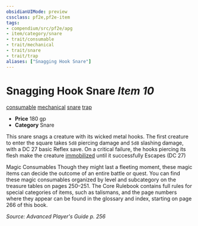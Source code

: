 ```yaml
---
obsidianUIMode: preview
cssclass: pf2e,pf2e-item
tags:
- compendium/src/pf2e/apg
- item/category/snare
- trait/consumable
- trait/mechanical
- trait/snare
- trait/trap
aliases: ["Snagging Hook Snare"]
---
```

# Snagging Hook Snare *Item 10*  
[consumable](../../../rules/traits/consumable.md)  [mechanical](../../../rules/traits/mechanical.md)  [snare](../../../rules/traits/snare.md)  [trap](../../../rules/traits/trap.md)  

- **Price** 180 gp
- **Category** Snare

This snare snags a creature with its wicked metal hooks. The first creature to enter the square takes `5d8` piercing damage and `5d8` slashing damage, with a DC 27 basic Reflex save. On a critical failure, the hooks piercing its flesh make the creature [immobilized](../../../rules/conditions.md#Immobilized) until it successfully Escapes (DC 27)

Magic Consumables Though they might last a fleeting moment, these magic items can decide the outcome of an entire battle or quest. You can find these magic consumables organized by level and subcategory on the treasure tables on pages 250–251. The Core Rulebook contains full rules for special categories of items, such as talismans, and the page numbers where they appear can be found in the glossary and index, starting on page 266 of this book.

*Source: Advanced Player's Guide p. 256*